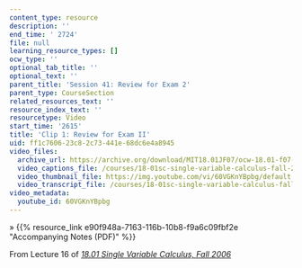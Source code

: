 ```yaml
---
content_type: resource
description: ''
end_time: ' 2724'
file: null
learning_resource_types: []
ocw_type: ''
optional_tab_title: ''
optional_text: ''
parent_title: 'Session 41: Review for Exam 2'
parent_type: CourseSection
related_resources_text: ''
resource_index_text: ''
resourcetype: Video
start_time: '2615'
title: 'Clip 1: Review for Exam II'
uid: ff1c7606-23c8-2c73-441e-68dc6e4a8945
video_files:
  archive_url: https://archive.org/download/MIT18.01JF07/ocw-18.01-f07-lec16_300k.mp4
  video_captions_file: /courses/18-01sc-single-variable-calculus-fall-2010/60e960994a75596493584c58be209917_60VGKnYBpbg.vtt
  video_thumbnail_file: https://img.youtube.com/vi/60VGKnYBpbg/default.jpg
  video_transcript_file: /courses/18-01sc-single-variable-calculus-fall-2010/5254e55cd4b64e7573b26c3c4e20f9be_60VGKnYBpbg.pdf
video_metadata:
  youtube_id: 60VGKnYBpbg
---
```


» {{% resource_link e90f948a-7163-116b-10b8-f9a6c09fbf2e "Accompanying Notes (PDF)" %}}

From Lecture 16 of [_18.01 Single Variable Calculus, Fall 2006_](/courses/18-01-single-variable-calculus-fall-2006/video_galleries/video-lectures)

